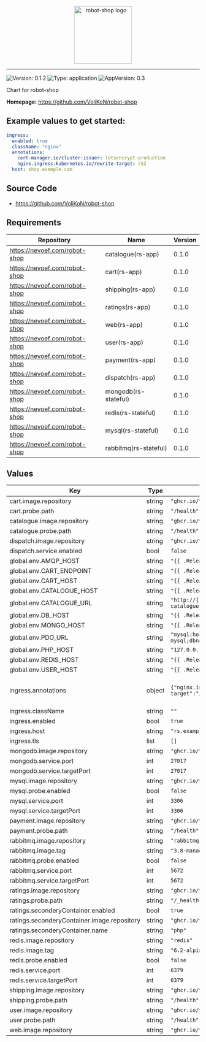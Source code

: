 <p align="center">
    <img src="https://github.com/VoliKoN/robot-shop/raw/master/web/static/media/stan.png" height="150" alt="robot-shop logo">
</p>

---

![Version: 0.1.2](https://img.shields.io/badge/Version-0.1.2-informational?style=flat-square) ![Type: application](https://img.shields.io/badge/Type-application-informational?style=flat-square) ![AppVersion: 0.3](https://img.shields.io/badge/AppVersion-0.3-informational?style=flat-square)

Chart for robot-shop

**Homepage:** <https://github.com/VoliKoN/robot-shop>

## Example values to get started:

```yaml
ingress:
  enabled: true
  className: "nginx"
  annotations:
    cert-manager.io/cluster-issuer: letsencrypt-production
    nginx.ingress.kubernetes.io/rewrite-target: /$2
  host: shop.example.com
```

## Source Code

* <https://github.com/VoliKoN/robot-shop>

## Requirements

| Repository | Name | Version |
|------------|------|---------|
| https://nevoef.com/robot-shop | catalogue(rs-app) | 0.1.0 |
| https://nevoef.com/robot-shop | cart(rs-app) | 0.1.0 |
| https://nevoef.com/robot-shop | shipping(rs-app) | 0.1.0 |
| https://nevoef.com/robot-shop | ratings(rs-app) | 0.1.0 |
| https://nevoef.com/robot-shop | web(rs-app) | 0.1.0 |
| https://nevoef.com/robot-shop | user(rs-app) | 0.1.0 |
| https://nevoef.com/robot-shop | payment(rs-app) | 0.1.0 |
| https://nevoef.com/robot-shop | dispatch(rs-app) | 0.1.0 |
| https://nevoef.com/robot-shop | mongodb(rs-stateful) | 0.1.0 |
| https://nevoef.com/robot-shop | redis(rs-stateful) | 0.1.0 |
| https://nevoef.com/robot-shop | mysql(rs-stateful) | 0.1.0 |
| https://nevoef.com/robot-shop | rabbitmq(rs-stateful) | 0.1.0 |

## Values

| Key | Type | Default | Description |
|-----|------|---------|-------------|
| cart.image.repository | string | `"ghcr.io/volikon/rs-cart"` |  |
| cart.probe.path | string | `"/health"` |  |
| catalogue.image.repository | string | `"ghcr.io/volikon/rs-catalogue"` |  |
| catalogue.probe.path | string | `"/health"` |  |
| dispatch.image.repository | string | `"ghcr.io/volikon/rs-dispatch"` |  |
| dispatch.service.enabled | bool | `false` |  |
| global.env.AMQP_HOST | string | `"{{ .Release.Name }}-rabbitmq"` |  |
| global.env.CART_ENDPOINT | string | `"{{ .Release.Name }}-cart:8080"` |  |
| global.env.CART_HOST | string | `"{{ .Release.Name }}-cart"` |  |
| global.env.CATALOGUE_HOST | string | `"{{ .Release.Name }}-catalogue"` |  |
| global.env.CATALOGUE_URL | string | `"http://{{ .Release.Name }}-catalogue:8080"` |  |
| global.env.DB_HOST | string | `"{{ .Release.Name }}-mysql"` |  |
| global.env.MONGO_HOST | string | `"{{ .Release.Name }}-mongodb"` |  |
| global.env.PDO_URL | string | `"mysql:host={{ .Release.Name }}-mysql;dbname=ratings;charset=utf8mb4"` |  |
| global.env.PHP_HOST | string | `"127.0.0.1"` |  |
| global.env.REDIS_HOST | string | `"{{ .Release.Name }}-redis"` |  |
| global.env.USER_HOST | string | `"{{ .Release.Name }}-user"` |  |
| ingress.annotations | object | `{"nginx.ingress.kubernetes.io/rewrite-target":"/$2"}` | ingress `rewrite-target` is needed |
| ingress.className | string | `""` |  |
| ingress.enabled | bool | `true` |  |
| ingress.host | string | `"rs.example.com"` |  |
| ingress.tls | list | `[]` |  |
| mongodb.image.repository | string | `"ghcr.io/volikon/rs-mongo"` |  |
| mongodb.service.port | int | `27017` |  |
| mongodb.service.targetPort | int | `27017` |  |
| mysql.image.repository | string | `"ghcr.io/volikon/rs-mysql"` |  |
| mysql.probe.enabled | bool | `false` |  |
| mysql.service.port | int | `3306` |  |
| mysql.service.targetPort | int | `3306` |  |
| payment.image.repository | string | `"ghcr.io/volikon/rs-payment"` |  |
| payment.probe.path | string | `"/health"` |  |
| rabbitmq.image.repository | string | `"rabbitmq"` |  |
| rabbitmq.image.tag | string | `"3.8-management-alpine"` |  |
| rabbitmq.probe.enabled | bool | `false` |  |
| rabbitmq.service.port | int | `5672` |  |
| rabbitmq.service.targetPort | int | `5672` |  |
| ratings.image.repository | string | `"ghcr.io/volikon/rs-ratings-nginx"` |  |
| ratings.probe.path | string | `"/_health"` |  |
| ratings.seconderyContainer.enabled | bool | `true` |  |
| ratings.seconderyContainer.image.repository | string | `"ghcr.io/volikon/rs-ratings-php"` |  |
| ratings.seconderyContainer.name | string | `"php"` |  |
| redis.image.repository | string | `"redis"` |  |
| redis.image.tag | string | `"6.2-alpine"` |  |
| redis.probe.enabled | bool | `false` |  |
| redis.service.port | int | `6379` |  |
| redis.service.targetPort | int | `6379` |  |
| shipping.image.repository | string | `"ghcr.io/volikon/rs-shipping"` |  |
| shipping.probe.path | string | `"/health"` |  |
| user.image.repository | string | `"ghcr.io/volikon/rs-user"` |  |
| user.probe.path | string | `"/health"` |  |
| web.image.repository | string | `"ghcr.io/volikon/rs-web"` |  |
